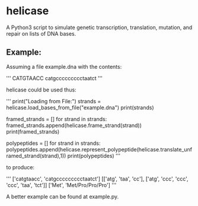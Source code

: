 # helicase
A Python3 script to simulate genetic transcription, translation, mutation, and repair on lists of DNA bases.

## Example:

Assuming a file example.dna with the contents:

'''
CATGTAACC
catgccccccccctaatct
'''

helicase could be used thus:

'''
print("Loading from File:")
strands = helicase.load_bases_from_file("example.dna")
print(strands)

framed_strands = []
for strand in strands:
    framed_strands.append(helicase.frame_strand(strand))
print(framed_strands)

polypeptides = []
for strand in strands:
    polypeptides.append(helicase.represent_polypeptide(helicase.translate_unframed_strand(strand),1))
print(polypeptides)
'''

to produce:

'''
['catgtaacc', 'catgccccccccctaatct']
[['atg', 'taa', 'cc'], ['atg', 'ccc', 'ccc', 'ccc', 'taa', 'tct']]
['Met', 'Met/Pro/Pro/Pro']
'''

A better example can be found at example.py.
